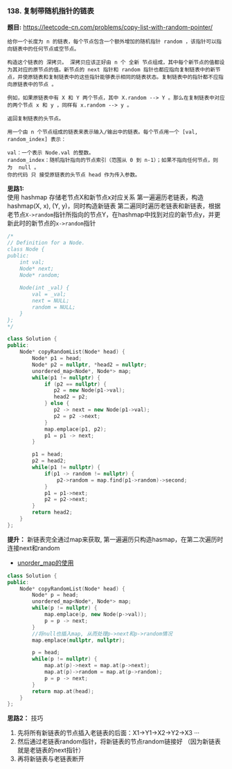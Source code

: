 ### 138. 复制带随机指针的链表

**题目:** https://leetcode-cn.com/problems/copy-list-with-random-pointer/


```
给你一个长度为 n 的链表，每个节点包含一个额外增加的随机指针 random ，该指针可以指向链表中的任何节点或空节点。

构造这个链表的 深拷贝。 深拷贝应该正好由 n 个 全新 节点组成，其中每个新节点的值都设为其对应的原节点的值。新节点的 next 指针和 random 指针也都应指向复制链表中的新节点，并使原链表和复制链表中的这些指针能够表示相同的链表状态。复制链表中的指针都不应指向原链表中的节点 。

例如，如果原链表中有 X 和 Y 两个节点，其中 X.random --> Y 。那么在复制链表中对应的两个节点 x 和 y ，同样有 x.random --> y 。

返回复制链表的头节点。

用一个由 n 个节点组成的链表来表示输入/输出中的链表。每个节点用一个 [val, random_index] 表示：

val：一个表示 Node.val 的整数。
random_index：随机指针指向的节点索引（范围从 0 到 n-1）；如果不指向任何节点，则为  null 。
你的代码 只 接受原链表的头节点 head 作为传入参数。
```


**思路1:**  
使用 hashmap 存储老节点X和新节点x对应关系
第一遍遍历老链表，构造hashmap(X, x), (Y, y)，同时构造新链表
第二遍同时遍历老链表和新链表，根据老节点`X->random`指针所指向的节点Y，在hashmap中找到对应的新节点y，并更新此时的新节点的`x->random`指针

```cpp
/*
// Definition for a Node.
class Node {
public:
    int val;
    Node* next;
    Node* random;
    
    Node(int _val) {
        val = _val;
        next = NULL;
        random = NULL;
    }
};
*/

class Solution {
public:
    Node* copyRandomList(Node* head) {
        Node* p1 = head;
        Node* p2 = nullptr, *head2 = nullptr;
        unordered_map<Node*, Node*> map;
        while(p1 != nullptr) {
            if (p2 == nullptr) {
               p2 = new Node(p1->val);
               head2 = p2;
            } else {
               p2 -> next = new Node(p1->val);
               p2 = p2 ->next;
            }
            map.emplace(p1, p2);
            p1 = p1 -> next;
        }

        p1 = head;
        p2 = head2;
        while(p1 != nullptr) {
            if(p1 -> random != nullptr) {
                p2->random = map.find(p1->random)->second;
            }
            p1 = p1->next;
            p2 = p2->next;
        }
        return head2;
    }
};
```

**提升：** 新链表完全通过map来获取, 第一遍遍历只构造hasmap，在第二次遍历时连接next和random
- [unorder_map的使用](https://en.cppreference.com/w/cpp/container/unordered_map) 

```cpp
class Solution {
public:
    Node* copyRandomList(Node* head) {
        Node* p = head;
        unordered_map<Node*, Node*> map;
        while(p != nullptr) {
            map.emplace(p, new Node(p->val));
            p = p -> next;
        }
        //将null也插入map, 从而处理p->next和p->random情况
        map.emplace(nullptr, nullptr);

        p = head;
        while(p != nullptr) {
            map.at(p)->next = map.at(p->next);
            map.at(p)->random = map.at(p->random);
            p = p -> next;
        }
        return map.at(head);
    }
};
```

**思路2：**
技巧 
1. 先将所有新链表的节点插入老链表的后面：X1->Y1->X2->Y2->X3 ···
2. 然后通过老链表random指针，将新链表的节点random链接好 （因为新链表就是老链表的next指针）
3. 再将新链表与老链表断开